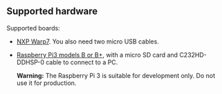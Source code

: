 ## Supported hardware

Supported boards:
* [NXP Warp7](https://www.nxp.com/support/developer-resources/nxp-designs/warp7-next-generation-iot-and-wearable-development-platform:WARP7). You also need two micro USB cables.
* [Raspberry Pi3 models B or B+](https://www.raspberrypi.org/products/), with a micro SD card and C232HD-DDHSP-0 cable to connect to a PC.

    <span class="warnings">**Warning:** The Raspberry Pi 3 is suitable for development only. Do not use it for production.</span>
